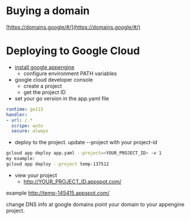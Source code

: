 # Buying a domain

[https://domains.google/#/](https://domains.google/#/)

# Deploying to Google Cloud

- [install google appengine](https://domains.google/#/)
  - configure environment PATH variables
- google cloud developer console
  - create a project
  - get the project ID
- set your go version in the app.yaml file

```yaml
runtime: go113
handler:
- url: /.*
  scripe: auto
  secure: always
```

- deploy to the project. update --project with your project-id
  
```bash
gcloud app deploy app.yaml --project=<YOUR_PROJECT_ID> -v 1
my example:
gcloud app deploy --project temp-137512
```

- view your project
  - http://YOUR_PROJECT_ID.appspot.com/

example http://temp-145415.appspot.com/

change DNS info at google domains point your domain to your appengine project.


